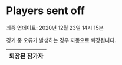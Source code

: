 # Players sent off
최종 업데이트: 2020년 12월 23일 14시 15분


경기 중 오류가 발생하는 경우 자동으로 퇴장됩니다.


| 퇴장된 참가자 |
|:---:|